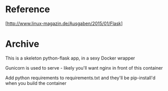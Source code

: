
# Reference

[http://www.linux-magazin.de/Ausgaben/2015/01/Flask]

# Archive

This is a skeleton python-flask app, in a sexy Docker wrapper

Gunicorn is used to serve - likely you'll want nginx in front of this container

Add python requirements to requirements.txt and they'll be pip-install'd when you build the container
